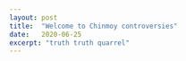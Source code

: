 ```yaml
---
layout: post
title:  "Welcome to Chinmoy controversies"
date:   2020-06-25
excerpt: "truth truth quarrel"
---
```

